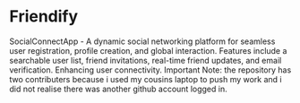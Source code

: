 # Friendify
SocialConnectApp - A dynamic social networking platform for seamless user registration, profile creation, and global interaction. Features include a searchable user list, friend invitations, real-time friend updates, and email verification. Enhancing user connectivity.
Important Note: the repository has two contributers  because i used my cousins laptop to push my work and i did not realise there was another github account logged in.
